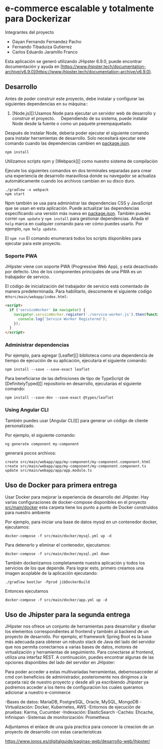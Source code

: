 # e-commerce escalable y totalmente para Dockerizar
Integrantes del proyecto
* Dayan Fernando Fernandez Pacho 
* Fernando Tibaduiza Gutierrez
* Carlos Eduardo Jaramillo Franco

Esta aplicación se generó utilizando JHipster 6.9.0, puede encontrar documentación y ayuda en  [https://www.jhipster.tech/documentation-archive/v6.9.0](https://www.jhipster.tech/documentation-archive/v6.9.0).

## Desarrollo

Antes de poder construir este proyecto, debe instalar y configurar las siguientes dependencias en su máquina::

1. [Node.js][]:Usamos Node para ejecutar un servidor web de desarrollo y construir el proyecto.
    Dependiendo de su sistema, puede instalar Node desde la fuente o como un paquete preempaquetado.

Después de instalar Node, debería poder ejecutar el siguiente comando para instalar herramientas de desarrollo.
Solo necesitará ejecutar este comando cuando las dependencias cambien en [package.json](package.json).

    npm install

Utilizamos scripts npm y [Webpack][] como nuestro sistema de compilación

Ejecute los siguientes comandos en dos terminales separadas para crear una experiencia de desarrollo maravillosa donde su navegador
se actualiza automáticamente cuando los archivos cambian en su disco duro.

    ./gradlew -x webpack
    npm start

Npm también se usa para administrar las dependencias CSS y JavaScript que se usan en esta aplicación. Puede actualizar las dependencias especificando una versión más nueva en [package.json](package.json). También puedes correr `npm update` y `npm install` para gestionar dependencias.
Añada el `help` marca en cualquier comando para ver cómo puedes usarlo. Por ejemplo, `npm help update`.

El `npm run` El comando enumerará todos los scripts disponibles para ejecutar para este proyecto.

### Soporte PWA

JHipster viene con soporte PWA (Progressive Web App), y está desactivado por defecto. Uno de los componentes principales de una PWA es un trabajador de servicio.

El código de inicialización del trabajador de servicio está comentado de manera predeterminada. Para habilitarlo, descomente el siguiente código en`src/main/webapp/index.html`:

```html
<script>
  if ('serviceWorker' in navigator) {
    navigator.serviceWorker.register('./service-worker.js').then(function () {
      console.log('Service Worker Registered');
    });
  }
</script>
```

### Administrar dependencias

Por ejemplo, para agregar [Leaflet][] biblioteca como una dependencia de tiempo de ejecución de su aplicación, ejecutaría el siguiente comando:

    npm install --save --save-exact leaflet

Para beneficiarse de las definiciones de tipo de TypeScript de [DefinitelyTyped][] repositorio en desarrollo, ejecutarías el siguiente comando:

    npm install --save-dev --save-exact @types/leaflet


### Using Angular CLI

También puedes usar [Angular CLI][] para generar un código de cliente personalizado.

Por ejemplo, el siguiente comando:

    ng generate component my-component

generará pocos archivos:

    create src/main/webapp/app/my-component/my-component.component.html
    create src/main/webapp/app/my-component/my-component.component.ts
    update src/main/webapp/app/app.module.ts


## Uso de Docker para primera entrega

Usar Docker para mejorar la experiencia de desarrollo del JHipster. Hay varias configuraciones de docker-compose disponibles en el proyecto [src/main/docker](src/main/docker) esta carpeta tiene los punto a punto de Docker construidos para nuestro ambiente

Por ejemplo, para iniciar una base de datos mysql en un contenedor docker, ejecutamos:

    docker-compose -f src/main/docker/mysql.yml up -d

Para detenerlo y eliminar el contenedor, ejecutamos:

    docker-compose -f src/main/docker/mysql.yml down

También dockerizamos completamente nuestra aplicación y todos los servicios de los que depende.
Para lograr esto, primero creamos una imagen acoplable de la aplicación ejecutando:

    ./gradlew bootJar -Pprod jibDockerBuild

Entonces ejecutamos 

    docker-compose -f src/main/docker/app.yml up -d
	
## Uso de Jhipster para la segunda entrega

JHipster nos ofrece un conjunto de herramientas para desarrollar y diseñar los elementos correspondientes al frontend y también al backend de un proyecto de desarrollo. Por ejemplo, el framework Spring Boot es la base más adecuada para obtener un robusto stack de Java del lado del servidor que nos permita conectarnos a varias bases de datos, motores de virtualización y herramientas de seguimiento. Para conectarse al frontend, utiliza una interfaz REST. A continuación, puedes encontrar algunas de las opciones disponibles del lado del servidor en JHipster:

Para poder acceder a estas multivariadas herramientas, debemosacceder al cmd con beneficios de administrador, posteriomente nos dirigimos a la carpeta raiz de nuestro proyecto y desde alli ya escribiendo Jhipster ya podremos acceder a los items de configuracion los cuales queramos adicionar a nuestro e-commerce

-Bases de datos: MariaDB, PostgreSQL, Oracle, MySQL, MongoDB
-Virtualización: Docker, Kubernetes, AWS
-Entornos de ejecución de pruebas: Karma, Cucumber
-Indexación: ElasticSearch
-Cachés: Ehcache, Infinispan
-Sistemas de monitorización: Prometheus

Adjuntamos el enlace de una guia practica para conocer la creacion de un proyecto de desarrollo con estas caracteristicas

https://www.ionos.es/digitalguide/paginas-web/desarrollo-web/jhipster/






	




